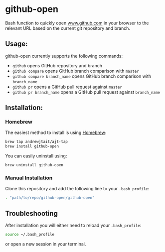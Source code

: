 # github-open

Bash function to quickly open www.github.com in your browser to the relevant URL based on the current git repository and branch.

## Usage:

github-open currently supports the following commands:

* `github` opens GitHub repository and branch
* `github compare` opens GitHub branch comparison with `master`
* `github compare branch_name` opens GitHub branch comparison with `branch_name`
* `github pr` opens a GitHub pull request against `master`
* `github pr branch_name` opens a GitHub pull request against `branch_name`

## Installation:

### Homebrew

The easiest method to install is using [Homebrew](http://brew.sh):

```sh
brew tap andrewjtait/ajt-tap
brew install github-open
```

You can easily uninstall using:

```sh
brew uninstall github-open
```

### Manual Installation

Clone this repository and add the following line to your `.bash_profile`:

```sh
. "path/to/repo/github-open/github-open"
```

## Troubleshooting

After installation you will either need to reload your `.bash_profile`:

```sh
source ~/.bash_profile
```

or open a new session in your terminal.
